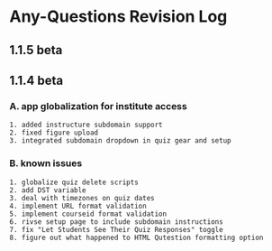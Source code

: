 # Any-Questions Revision Log #

## 1.1.5 beta ##



## 1.1.4 beta ##
### A. app globalization for institute access
	1. added instructure subdomain support
	2. fixed figure upload
	3. integrated subdomain dropdown in quiz gear and setup
	
### B. known issues ###
	1. globalize quiz delete scripts
	2. add DST variable
	3. deal with timezones on quiz dates
	4. implement URL format validation
	5. implement courseid format validation
	6. rivse setup page to include subdomain instructions
	7. fix "Let Students See Their Quiz Responses" toggle
	8. figure out what happened to HTML Qutestion formatting option
